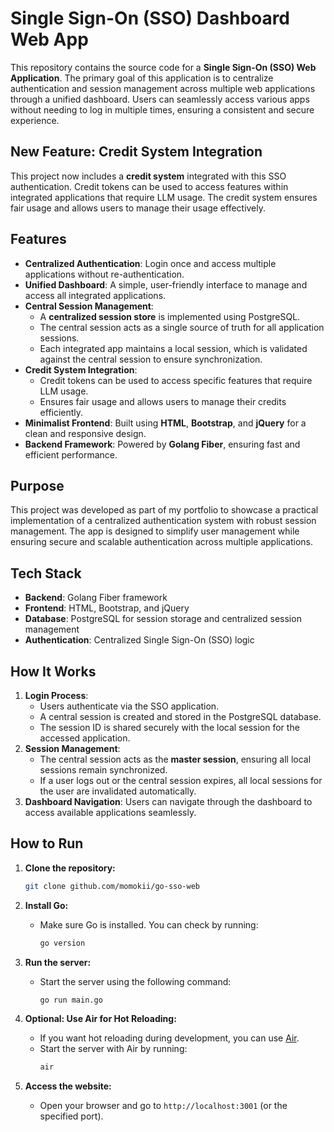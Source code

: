 # Single Sign-On (SSO) Dashboard Web App

This repository contains the source code for a **Single Sign-On (SSO) Web Application**. The primary goal of this application is to centralize authentication and session management across multiple web applications through a unified dashboard. Users can seamlessly access various apps without needing to log in multiple times, ensuring a consistent and secure experience.  

## **New Feature: Credit System Integration**
This project now includes a **credit system** integrated with this SSO authentication. Credit tokens can be used to access features within integrated applications that require LLM usage. The credit system ensures fair usage and allows users to manage their usage effectively.

## Features  
- **Centralized Authentication**: Login once and access multiple applications without re-authentication.  
- **Unified Dashboard**: A simple, user-friendly interface to manage and access all integrated applications.  
- **Central Session Management**:  
  - A **centralized session store** is implemented using PostgreSQL.  
  - The central session acts as a single source of truth for all application sessions.  
  - Each integrated app maintains a local session, which is validated against the central session to ensure synchronization.  
- **Credit System Integration**:    
  - Credit tokens can be used to access specific features that require LLM usage.
  - Ensures fair usage and allows users to manage their credits efficiently.
- **Minimalist Frontend**: Built using **HTML**, **Bootstrap**, and **jQuery** for a clean and responsive design.  
- **Backend Framework**: Powered by **Golang Fiber**, ensuring fast and efficient performance.  

## Purpose  
This project was developed as part of my portfolio to showcase a practical implementation of a centralized authentication system with robust session management. The app is designed to simplify user management while ensuring secure and scalable authentication across multiple applications.  

## Tech Stack  
- **Backend**: Golang Fiber framework  
- **Frontend**: HTML, Bootstrap, and jQuery  
- **Database**: PostgreSQL for session storage and centralized session management  
- **Authentication**: Centralized Single Sign-On (SSO) logic  

## How It Works  
1. **Login Process**:  
   - Users authenticate via the SSO application.  
   - A central session is created and stored in the PostgreSQL database.  
   - The session ID is shared securely with the local session for the accessed application.  
2. **Session Management**:  
   - The central session acts as the **master session**, ensuring all local sessions remain synchronized.  
   - If a user logs out or the central session expires, all local sessions for the user are invalidated automatically.  
3. **Dashboard Navigation**: Users can navigate through the dashboard to access available applications seamlessly.  

## How to Run

1. **Clone the repository:**
   ```bash
   git clone github.com/momokii/go-sso-web
   ```

2. **Install Go:**
   - Make sure Go is installed. You can check by running:
     ```bash
     go version
     ```

3. **Run the server:**
   - Start the server using the following command:
     ```bash
     go run main.go
     ```

4. **Optional: Use Air for Hot Reloading:**
   - If you want hot reloading during development, you can use [Air](https://github.com/cosmtrek/air).
   - Start the server with Air by running:
     ```bash
     air
     ```

5. **Access the website:**
   - Open your browser and go to `http://localhost:3001` (or the specified port).
